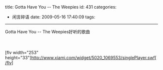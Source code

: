 title: Gotta Have You -- The Weepies
id: 431
categories:
  - 闲言碎语
date: 2009-05-16 17:40:09
tags:
---

Gotta Have You -- The Weepies好听的歌曲
</br>
</br>
</br>
</br>[flv width=&quot;253&quot; height=&quot;33&quot;]http://www.xiami.com/widget/5020_1069553/singlePlayer.swf[/flv]
</br>
